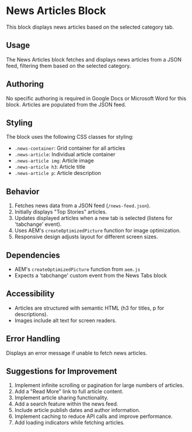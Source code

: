 # News Articles Block

This block displays news articles based on the selected category tab.

## Usage

The News Articles block fetches and displays news articles from a JSON feed, filtering them based on the selected category.

## Authoring

No specific authoring is required in Google Docs or Microsoft Word for this block. Articles are populated from the JSON feed.

## Styling

The block uses the following CSS classes for styling:
- `.news-container`: Grid container for all articles
- `.news-article`: Individual article container
- `.news-article img`: Article image
- `.news-article h3`: Article title
- `.news-article p`: Article description

## Behavior

1. Fetches news data from a JSON feed (`/news-feed.json`).
2. Initially displays "Top Stories" articles.
3. Updates displayed articles when a new tab is selected (listens for 'tabchange' event).
4. Uses AEM's `createOptimizedPicture` function for image optimization.
5. Responsive design adjusts layout for different screen sizes.

## Dependencies

- AEM's `createOptimizedPicture` function from `aem.js`
- Expects a 'tabchange' custom event from the News Tabs block

## Accessibility

- Articles are structured with semantic HTML (h3 for titles, p for descriptions).
- Images include alt text for screen readers.

## Error Handling

Displays an error message if unable to fetch news articles.

## Suggestions for Improvement

1. Implement infinite scrolling or pagination for large numbers of articles.
2. Add a "Read More" link to full article content.
3. Implement article sharing functionality.
4. Add a search feature within the news feed.
5. Include article publish dates and author information.
6. Implement caching to reduce API calls and improve performance.
7. Add loading indicators while fetching articles.
